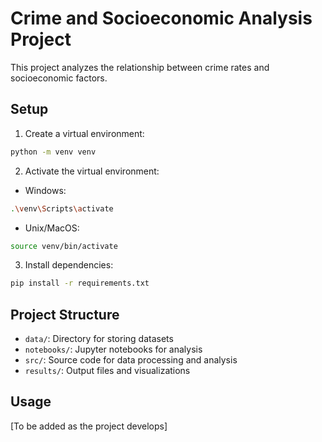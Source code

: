 # Crime and Socioeconomic Analysis Project

This project analyzes the relationship between crime rates and socioeconomic factors.

## Setup

1. Create a virtual environment:
```bash
python -m venv venv
```

2. Activate the virtual environment:
- Windows:
```bash
.\venv\Scripts\activate
```
- Unix/MacOS:
```bash
source venv/bin/activate
```

3. Install dependencies:
```bash
pip install -r requirements.txt
```

## Project Structure

- `data/`: Directory for storing datasets
- `notebooks/`: Jupyter notebooks for analysis
- `src/`: Source code for data processing and analysis
- `results/`: Output files and visualizations

## Usage

[To be added as the project develops] 